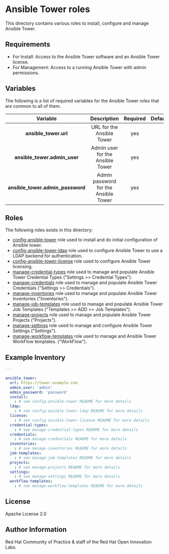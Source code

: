 Ansible Tower roles
====================

This directory contains various roles to install, configure and manage Ansible Tower.


Requirements
------------

- For Install: Access to the Ansible Tower software and an Ansible Tower license.
- For Management: Access to a running Ansible Tower with admin permissions.

Variables
---------
The following is a list of required variables for the Ansible Tower roles that are common to all of them.

| Variable | Description | Required | Defaults |
|:--------:|:-----------:|:--------:|:--------:|
|**ansible_tower.url**|URL for the Ansible Tower |yes||
|**ansible_tower.admin_user**|Admin user for the Ansible Tower |yes||
|**ansible_tower.admin_password**|Admin password for the Ansible Tower |yes||


Roles
-----

The following roles exists in this directory:

- [config-ansible-tower](config-ansible-tower) role used to install and do initial configuration of Ansible tower.
- [config-ansible-tower-ldap](config-ansible-tower-ldap) role used to configure Ansible Tower to use a LDAP backend for authentication.
- [config-ansible-tower-license](config-ansible-tower-license) role used to configure Ansible Tower licensing.
- [manage-credential-types](manage-credential-types) role used to manage and populate Ansible Tower Credential Types ("Settings >> Credential Types").
- [manage-credentials](manage-credentials) role used to manage and populate Ansible Tower Credentials ("Settings >> Credentials").
- [manage-inventories](manage-inventories) role used to manage and populate Ansible Tower Inventories ("Inventories").
- [manage-job-templates](manage-job-templates) role used to manage and populate Ansible Tower Job Templates ("Templates >> ADD >> Job Templates").
- [manage-projects](manage-projects) role used to manage and populate Ansible Tower Projects ("Projects").
- [manage-settings](manage-settings) role used to manage and configure Ansible Tower Settings ("Settings").
- [manage-workflow-templates](manage-workflow-templates) role used to manage and Ansible Tower WorkFlow templates. ("WorkFlow").


Example Inventory
-----------------

```yaml
---

ansible_tower:
  url: https://tower.example.com
  admin_user: 'admin'
  admin_password: 'password'
  install:
    : # see config-ansible-tower README for more details
  ldap:
    : # see config-ansible-tower-ldap README for more details
  license:
    : # see config-ansible-tower-license README for more details
  credential-types:
    : # see manage-credential-types README for more details
  credentials:
    : # see manage-credentials README for more details
  inventories:
    : # see manage-inventories README for more details
  job-templates:
    : # see manage-job-templates README for more details
  projects:
    : # see manage-projects README for more details
  settings:
    : # see manage-settings README for more details
  workflow-templates:
    : # see manage-workflow-templates README for more details
```


License
-------

Apache License 2.0


Author Information
------------------

Red Hat Community of Practice & staff of the Red Hat Open Innovation Labs.
